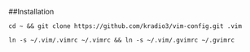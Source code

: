 ##Installation
```
cd ~ && git clone https://github.com/kradio3/vim-config.git .vim

ln -s ~/.vim/.vimrc ~/.vimrc && ln -s ~/.vim/.gvimrc ~/.gvimrc
```

